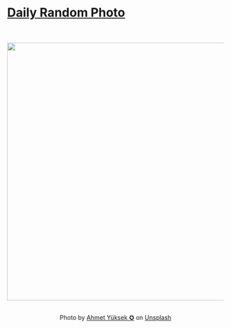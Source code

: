 # [Daily Random Photo](https://www.dailyrandomphoto.com/)

<div align="center">
  <br>
  <br>
  <a href="https://www.dailyrandomphoto.com/p/2025/2025-10-01/"><img src="https://images.unsplash.com/photo-1755918909925-f62b86d93c2a?crop=entropy&cs=tinysrgb&fit=max&fm=jpg&ixid=M3w3NzUwOHwwfDF8cmFuZG9tfHx8fHx8fHx8MTc1OTI3OTg1MXw&ixlib=rb-4.1.0&q=80&w=1080" width="600px"></a>
  <br>
  <br>
  <p class="has-text-grey">Photo by <a href="https://unsplash.com/@ahmetyuksek?utm_source=Daily%20Random%20Photo&amp;utm_medium=referral" target="_blank" rel="noopener noreferrer">Ahmet Yüksek ✪</a> on <a href="https://unsplash.com/photos/snowy-mountains-under-a-starry-night-sky-1E3gWJFOXms?utm_source=Daily%20Random%20Photo&amp;utm_medium=referral" target="_blank" rel="noopener noreferrer">Unsplash</a></p>
</div>
